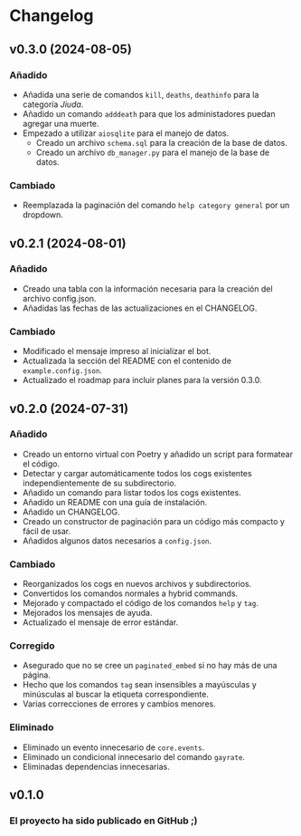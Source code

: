 # Changelog

## v0.3.0 (2024-08-05)

### Añadido
- Añadida una serie de comandos `kill`, `deaths`, `deathinfo` para la categoría _Jiuda_.
- Añadido un comando `adddeath` para que los administadores puedan agregar una muerte.
- Empezado a utilizar `aiosqlite` para el manejo de datos.
  - Creado un archivo `schema.sql` para la creación de la base de datos.
  - Creado un archivo `db_manager.py` para el manejo de la base de datos.

### Cambiado
- Reemplazada la paginación del comando `help category general` por un dropdown.

## v0.2.1 (2024-08-01)

### Añadido

- Creado una tabla con la información necesaria para la creación del archivo config.json.
- Añadidas las fechas de las actualizaciones en el CHANGELOG.

### Cambiado

- Modificado el mensaje impreso al inicializar el bot.
- Actualizada la sección del README con el contenido de `example.config.json`.
- Actualizado el roadmap para incluir planes para la versión 0.3.0.

## v0.2.0 (2024-07-31)

### Añadido
- Creado un entorno virtual con Poetry y añadido un script para formatear el código.
- Detectar y cargar automáticamente todos los cogs existentes independientemente de su subdirectorio.
- Añadido un comando para listar todos los cogs existentes.
- Añadido un README con una guía de instalación.
- Añadido un CHANGELOG.
- Creado un constructor de paginación para un código más compacto y fácil de usar.
- Añadidos algunos datos necesarios a `config.json`.

### Cambiado
- Reorganizados los cogs en nuevos archivos y subdirectorios.
- Convertidos los comandos normales a hybrid commands.
- Mejorado y compactado el código de los comandos `help` y `tag`.
- Mejorados los mensajes de ayuda.
- Actualizado el mensaje de error estándar.

### Corregido
- Asegurado que no se cree un `paginated_embed` si no hay más de una página.
- Hecho que los comandos `tag` sean insensibles a mayúsculas y minúsculas al buscar la etiqueta correspondiente.
- Varias correcciones de errores y cambios menores.

### Eliminado
- Eliminado un evento innecesario de `core.events`.
- Eliminado un condicional innecesario del comando `gayrate`.
- Eliminadas dependencias innecesarias.

## v0.1.0

### El proyecto ha sido publicado en GitHub ;)